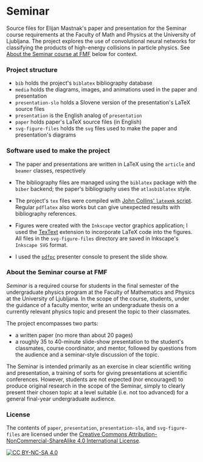 
# Seminar
Source files for Elijan Mastnak's paper and presentation for the Seminar course requirements at the Faculty of Math and Physics at the University of Ljubljana. The project explores the use of convolutional neural networks for classifying the products of high-energy collisions in particle physics. See [About the Seminar course at FMF](#about-the-seminar-course-at-fmf) below for context.

### Project structure
- `bib` holds the project's `biblatex` bibliography database
- `media` holds the diagrams, images, and animations used in the paper and presentation
- `presentation-slo` holds a Slovene version of the presentation's LaTeX source files
- `presentation` is the English analog of `presentation`
- `paper` holds paper's LaTeX source files (in English)
- `svg-figure-files` holds the `svg` files used to make the paper and presentation's diagrams

### Software used to make the project
- The paper and presentations are written in LaTeX using the `article` and `beamer` classes, respectively

- The bibliography files are managed using the `biblatex` package with the `biber` backend; the paper's bibliography uses the `atlasbiblatex` style.

- The project's `tex` files were compiled with [John Collins' `latexmk` script](https://ctan.org/pkg/latexmk/). Regular `pdflatex` also works but can give unexpected results with bibliography references.

- Figures were created with the `Inkscape` vector graphics application; I used the [TexText](https://textext.github.io/textext/) extension to incorporate LaTeX code into the figures. All files in the `svg-figure-files` directory are saved in Inkscape's `Inkscape SVG` format.

- I used the [`pdfpc`](https://pdfpc.github.io/) presenter console to present the slide show.

### About the Seminar course at FMF
*Seminar* is a required course for students in the final semester of the undergraduate physics program at the Faculty of Mathematics and Physics at the University of Ljubljana. In the scope of the course, students, under the guidance of a faculty mentor, write an undergraduate thesis on a currently relevant physics topic and present the topic to their classmates.

The project encompasses two parts:
- a written paper (no more than about 20 pages)
- a roughly 35 to 40-minute slide-show presentation to the student's classmates, course coordinator, and mentor, followed by questions from the audience and a seminar-style discussion of the topic.

The Seminar is intended primarily as an exercise in clear scientific writing and presentation, a training of sorts for giving presentations at scientific conferences. However, students are not expected (nor encouraged) to produce original research in the scope of the Seminar, simply to clearly present their chosen topic at a level suitable (i.e. not too advanced) for a general final-year undergraduate audience.

### License
The contents of `paper`, `presentation`, `presentation-slo`, and `svg-figure-files` are licensed under the [Creative Commons Attribution-NonCommercial-ShareAlike 4.0 International License][cc-by-nc-sa].

[![CC BY-NC-SA 4.0][cc-by-nc-sa-shield]][cc-by-nc-sa] 

[cc-by-nc-sa]: http://creativecommons.org/licenses/by-nc-sa/4.0/
[cc-by-nc-sa-shield]: https://img.shields.io/badge/License-CC%20BY--NC--SA%204.0-lightgrey.svg
